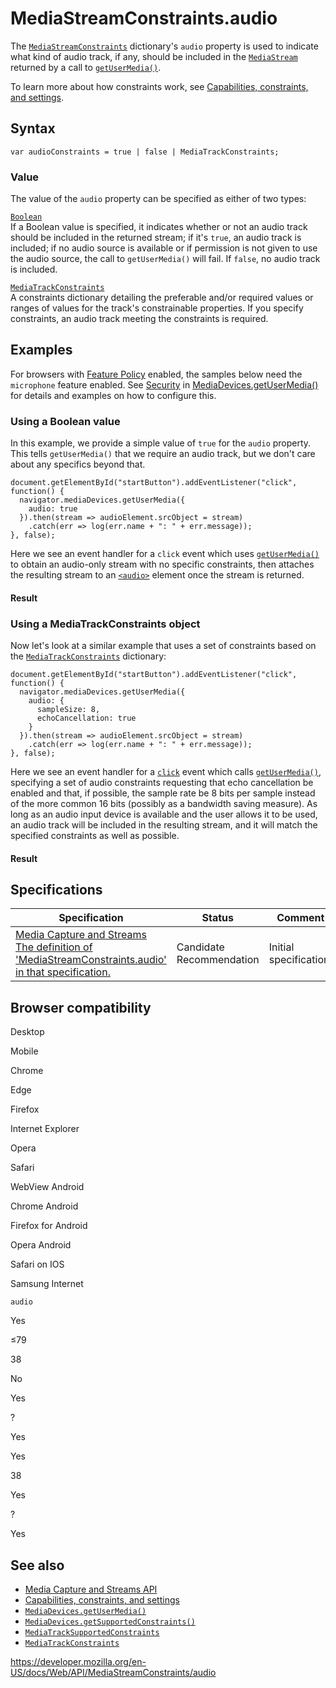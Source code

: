 # MediaStreamConstraints.audio

The [`MediaStreamConstraints`](../mediastreamconstraints) dictionary's `audio` property is used to indicate what kind of audio track, if any, should be included in the [`MediaStream`](../mediastream) returned by a call to [`getUserMedia()`](../mediadevices/getusermedia).

To learn more about how constraints work, see [Capabilities, constraints, and settings](../media_streams_api/constraints).

## Syntax

    var audioConstraints = true | false | MediaTrackConstraints;

### Value

The value of the `audio` property can be specified as either of two types:

[`Boolean`](https://developer.mozilla.org/en-US/docs/Web/JavaScript/Reference/Global_Objects/Boolean)  
If a Boolean value is specified, it indicates whether or not an audio track should be included in the returned stream; if it's `true`, an audio track is included; if no audio source is available or if permission is not given to use the audio source, the call to `getUserMedia()` will fail. If `false`, no audio track is included.

[`MediaTrackConstraints`](../mediatrackconstraints)  
A constraints dictionary detailing the preferable and/or required values or ranges of values for the track's constrainable properties. If you specify constraints, an audio track meeting the constraints is required.

## Examples

For browsers with [Feature Policy](https://developer.mozilla.org/en-US/docs/Web/HTTP/Feature_Policy) enabled, the samples below need the `microphone` feature enabled. See [Security](../mediadevices/getusermedia#security) in [MediaDevices.getUserMedia()](../mediadevices/getusermedia) for details and examples on how to configure this.

### Using a Boolean value

In this example, we provide a simple value of `true` for the `audio` property. This tells `getUserMedia()` that we require an audio track, but we don't care about any specifics beyond that.

    document.getElementById("startButton").addEventListener("click", function() {
      navigator.mediaDevices.getUserMedia({
        audio: true
      }).then(stream => audioElement.srcObject = stream)
        .catch(err => log(err.name + ": " + err.message));
    }, false);

Here we see an event handler for a <span class="page-not-created">`click`</span> event which uses [`getUserMedia()`](../mediadevices/getusermedia) to obtain an audio-only stream with no specific constraints, then attaches the resulting stream to an [`<audio>`](https://developer.mozilla.org/en-US/docs/Web/HTML/Element/audio) element once the stream is returned.

#### Result

### Using a MediaTrackConstraints object

Now let's look at a similar example that uses a set of constraints based on the [`MediaTrackConstraints`](../mediatrackconstraints) dictionary:

    document.getElementById("startButton").addEventListener("click", function() {
      navigator.mediaDevices.getUserMedia({
        audio: {
          sampleSize: 8,
          echoCancellation: true
        }
      }).then(stream => audioElement.srcObject = stream)
        .catch(err => log(err.name + ": " + err.message));
    }, false);

Here we see an event handler for a [`click`](../element/click_event) event which calls [`getUserMedia()`](../mediadevices/getusermedia), specifying a set of audio constraints requesting that echo cancellation be enabled and that, if possible, the sample rate be 8 bits per sample instead of the more common 16 bits (possibly as a bandwidth saving measure). As long as an audio input device is available and the user allows it to be used, an audio track will be included in the resulting stream, and it will match the specified constraints as well as possible.

#### Result

## Specifications

<table><thead><tr class="header"><th>Specification</th><th>Status</th><th>Comment</th></tr></thead><tbody><tr class="odd"><td><a href="https://w3c.github.io/mediacapture-main/#dom-mediastreamconstraints-audio">Media Capture and Streams<br />
<span class="small">The definition of 'MediaStreamConstraints.audio' in that specification.</span></a></td><td><span class="spec-cr">Candidate Recommendation</span></td><td>Initial specification.</td></tr></tbody></table>

## Browser compatibility

Desktop

Mobile

Chrome

Edge

Firefox

Internet Explorer

Opera

Safari

WebView Android

Chrome Android

Firefox for Android

Opera Android

Safari on IOS

Samsung Internet

`audio`

Yes

≤79

38

No

Yes

?

Yes

Yes

38

Yes

?

Yes

## See also

- [Media Capture and Streams API](../media_streams_api)
- [Capabilities, constraints, and settings](../media_streams_api/constraints)
- [`MediaDevices.getUserMedia()`](../mediadevices/getusermedia)
- [`MediaDevices.getSupportedConstraints()`](../mediadevices/getsupportedconstraints)
- [`MediaTrackSupportedConstraints`](../mediatracksupportedconstraints)
- [`MediaTrackConstraints`](../mediatrackconstraints)

<a href="https://developer.mozilla.org/en-US/docs/Web/API/MediaStreamConstraints/audio" class="_attribution-link">https://developer.mozilla.org/en-US/docs/Web/API/MediaStreamConstraints/audio</a>
